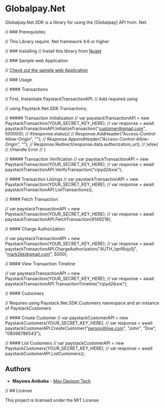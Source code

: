 # Globalpay.Net

Globalpay.Net.SDK is a library for using the [Globalpay] API from .Net.


// ### Prerequisites

// This Library require .Net framework 4.6 or higher



// ### Installing
// Install this library from [Nuget](https://www.nuget.org/packages/Paystack.Net.SDK)

// ### Sample web Application

// [Check out the sample web Application](https://github.com/developerslearnit/Paystack.Net.SampleApp)


// ### Usage

// #### Transactions

// First, Instantiate PaystackTransactionAPI:
// Add required using

// using Paystack.Net.SDK.Transactions;


// ##### Transaction Initialization
//    var paystackTransactionAPI = new PaystackTransaction(YOUR_SECRET_KEY_HERE);
//    var response = await paystackTransactionAPI.InitializeTransaction("customer@gmail.com", 500000);
//    if(response.status){
//        Response.AddHeader("Access-Control-Allow-Origin", "*");
//        Response.AppendHeader("Access-Control-Allow-Origin", "*");
//		Response.Redirect(response.data.authorization_url);
//    }else{
//	//Handle Error
//	}

// ##### Transaction Verification
//    var paystackTransactionAPI = new PaystackTransaction(YOUR_SECRET_KEY_HERE);
//    var response = await paystackTransactionAPI.VerifyTransaction("cipyd2ikxw");

// #### Transaction Listings
//    var paystackTransactionAPI = new PaystackTransaction(YOUR_SECRET_KEY_HERE);
//    var response = await paystackTransactionAPI.ListTransactions();

// #### Fetch Transaction

//    var paystackTransactionAPI = new PaystackTransaction(YOUR_SECRET_KEY_HERE);
//    var response = await paystackTransactionAPI.FetchTransaction(9149218);

// #### Charge Authorization

//    var paystackTransactionAPI = new PaystackTransaction(YOUR_SECRET_KEY_HERE);
//    var response = await paystackTransactionAPI.ChargeAuthorization("AUTH_lqnf8xjy5j", "mark2kk@gmail.com", 5000);

// #### View Transaction Timeline

//    var paystackTransactionAPI = new PaystackTransaction(YOUR_SECRET_KEY_HERE);
//    var response = await paystackTransactionAPI.TransactionTimeline("cipyd2ikxw");
    

// #### Customers

// Requires using Paystack.Net.SDK.Customers namespace and an instance of PaystackCustomers

// #### Create Customer
//     var paystackCustomerAPI = new PaystackCustomers(YOUR_SECRET_KEY_HERE);
//     var response = await paystackCustomerAPI.CreateCustomer("person@live.com", "John", "Doe", "08098786543");

// #### List Customers
//     var paystackCustomerAPI = new PaystackCustomers(YOUR_SECRET_KEY_HERE);
//    var response = await paystackCustomerAPI.ListCustomers();

## Authors

* **Mayowa Anibaba** -  [May Davison Tech](http://www.mdt.com.ng/)


// ## License

This project is licensed under the MIT License
